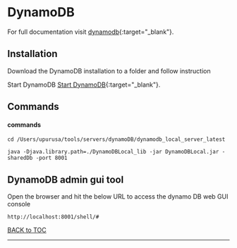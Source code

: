 # DynamoDB

For full documentation visit [dynamodb](https://docs.aws.amazon.com/amazondynamodb/latest/developerguide/DynamoDBLocal.DownloadingAndRunning.html){:target="_blank"}.

## Installation

Download the DynamoDB installation to a folder and follow instruction

Start DynamoDB
[Start DynamoDB](https://docs.aws.amazon.com/amazondynamodb/latest/developerguide/DynamoDBLocal.DownloadingAndRunning.html){:target="_blank"}.


## Commands

#### commands

`cd /Users/upurusa/tools/servers/dynamoDB/dynamodb_local_server_latest`

`java -Djava.library.path=./DynamoDBLocal_lib -jar DynamoDBLocal.jar -sharedDb -port 8001`



## DynamoDB admin gui tool

Open the browser and hit the below URL to access the dynamo DB web GUI console
    
	http://localhost:8001/shell/#




[BACK to TOC](./../README.md)

----------